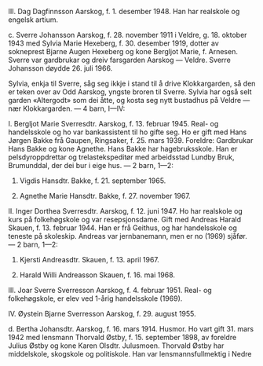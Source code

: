 III. Dag Dagfinnsson Aarskog, f. 1. desember 1948. Han har realskole og engelsk artium.

c. Sverre Johansson Aarskog, f. 28. november 1911 i Veldre, g. 18. oktober 1943 med Sylvia Marie Hexeberg, f. 30. desember 1919, dotter av sokneprest Bjarne Augen Hexeberg og kone Bergljot Marie, f. Arnesen. Sverre var gardbrukar og dreiv farsgarden Aarskog — Veldre. Sverre Johansson døydde 26. juli 1966.

Sylvia, enkja til Sverre, såg seg ikkje i stand til å drive Klokkargarden, så den er teken over av Odd Aarskog, yngste broren til Sverre. Sylvia har også selt garden «Altergodt» som dei åtte, og kosta seg nytt bustadhus på Veldre — nær Klokkargarden. — 4 barn, I—IV:

I. Bergljot Marie Sverresdtr. Aarskog, f. 13. februar 1945. Real- og handelsskole og ho var bankassistent til ho gifte seg. Ho er gift med Hans Jørgen Bakke frå Gaupen, Ringsaker, f. 25. mars 1939. Foreldre: Gardbrukar Hans Bakke og kone Agnethe. Hans Bakke har hagebruksskole. Han er pelsdyroppdrettar og trelastekspeditør med arbeidsstad Lundby Bruk, Brumunddal, der dei bur i eige hus. — 2 barn, 1—2:

1. Vigdis Hansdtr. Bakke, f. 21. september 1965.

2. Agnethe Marie Hansdtr. Bakke, f. 27. november 1967.

II. Inger Dorthea Sverresdtr. Aarskog, f. 12. juni 1947. Ho har realskole og kurs på folkehøgskole og var resepsjonsdame. Gift med Andreas Harald Skauen, f. 13. februar 1944. Han er frå Geithus, og har handelsskole og teneste på skoleskip. Andreas var jernbanemann, men er no (1969) sjåfør. — 2 barn, 1—2:

1. Kjersti Andreasdtr. Skauen, f. 13. april 1967.

2. Harald Willi Andreasson Skauen, f. 16. mai 1968.

III. Joar Sverre Sverresson Aarskog, f. 4. februar 1951. Real- og folkehøgskole, er elev ved 1-årig handelsskole (1969).

IV. Øystein Bjarne Sverresson Aarskog, f. 29. august 1955.

d. Bertha Johansdtr. Aarskog, f. 16. mars 1914. Husmor. Ho vart gift 31. mars 1942 med lensmann Thorvald Østby, f. 15. september 1898, av foreldre Julius Østby og kone Karen Olsdtr. Julusmoen. Thorvald Østby har middelskole, skogskole og politiskole. Han var lensmannsfullmektig i Nedre